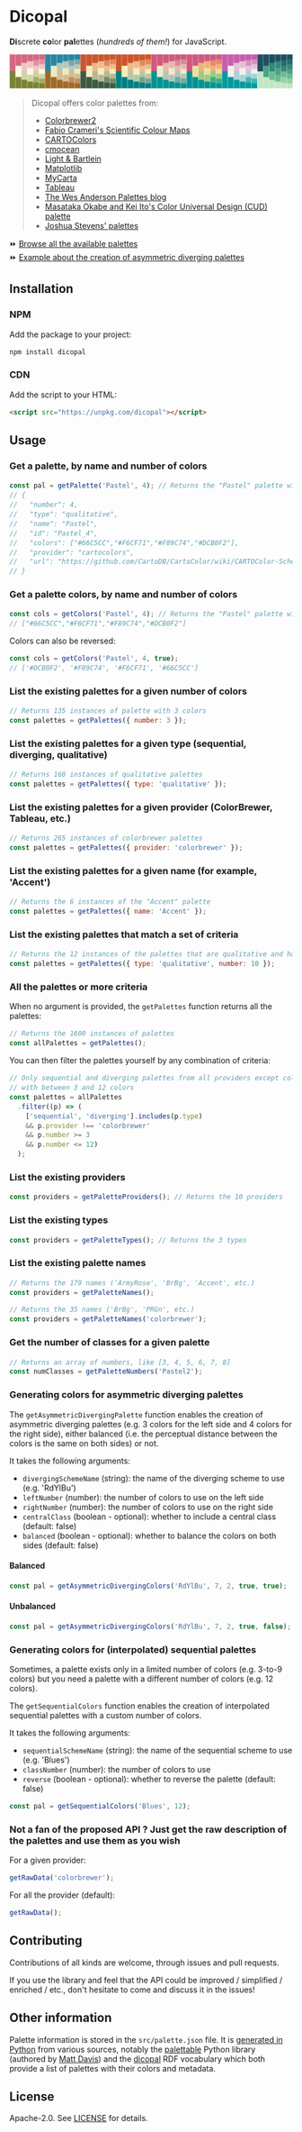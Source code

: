 # Dicopal

**Di**screte **co**lor **pal**ettes (*hundreds of them!*) for JavaScript.

![palettes](./palettes.png)


> Dicopal offers color palettes from:
> - [Colorbrewer2](https://colorbrewer2.org/)
> - [Fabio Crameri's Scientific Colour Maps](https://www.fabiocrameri.ch/colourmaps/)
> - [CARTOColors](https://carto.com/carto-colors/)
> - [cmocean](https://matplotlib.org/cmocean/)
> - [Light & Bartlein](https://agupubs.onlinelibrary.wiley.com/doi/abs/10.1029/2004EO400002)
> - [Matplotlib](https://bids.github.io/colormap/)
> - [MyCarta](https://mycartablog.com/color-palettes/)
> - [Tableau](https://help.tableau.com/current/pro/desktop/en-us/formatting_create_custom_colors.htm#hex-values-for-discontinued-color-palettes)
> - [The Wes Anderson Palettes blog](https://wesandersonpalettes.tumblr.com/)
> - [Masataka Okabe and Kei Ito's Color Universal Design (CUD) palette](https://jfly.uni-koeln.de/color/)
> - [Joshua Stevens' palettes](https://www.joshuastevens.net/)

⏩ [Browse all the available palettes](https://observablehq.com/@mthh/hello-dicopal)  
⏩ [Example about the creation of asymmetric diverging palettes](https://observablehq.com/@mthh/asymmetric-diverging-schemes-with-dicopal)

## Installation

### NPM

Add the package to your project:

```bash
npm install dicopal
```

### CDN

Add the script to your HTML:

```html
<script src="https://unpkg.com/dicopal"></script>
```

## Usage

### Get a palette, by name and number of colors

```javascript
const pal = getPalette('Pastel', 4); // Returns the "Pastel" palette with 4 colors
// {
//   "number": 4,
//   "type": "qualitative",
//   "name": "Pastel",
//   "id": "Pastel_4",
//   "colors": ["#66C5CC","#F6CF71","#F89C74","#DCB0F2"],
//   "provider": "cartocolors",
//   "url": "https://github.com/CartoDB/CartoColor/wiki/CARTOColor-Scheme-Names"
// }
```

### Get a palette colors, by name and number of colors

```javascript
const cols = getColors('Pastel', 4); // Returns the "Pastel" palette with 4 colors
// ["#66C5CC","#F6CF71","#F89C74","#DCB0F2"]
```

Colors can also be reversed:

```javascript
const cols = getColors('Pastel', 4, true);
// ['#DCB0F2', '#F89C74', '#F6CF71', '#66C5CC']
```

### List the existing palettes for a given number of colors

```javascript
// Returns 135 instances of palette with 3 colors
const palettes = getPalettes({ number: 3 });
```

### List the existing palettes for a given type (sequential, diverging, qualitative)

```javascript
// Returns 160 instances of qualitative palettes
const palettes = getPalettes({ type: 'qualitative' });
```

### List the existing palettes for a given provider (ColorBrewer, Tableau, etc.)

```javascript
// Returns 265 instances of colorbrewer palettes
const palettes = getPalettes({ provider: 'colorbrewer' });
```

### List the existing palettes for a given name (for example, 'Accent')

```javascript
// Returns the 6 instances of the "Accent" palette
const palettes = getPalettes({ name: 'Accent' });
```

### List the existing palettes that match a set of criteria

```javascript
// Returns the 12 instances of the palettes that are qualitative and have 10 colors
const palettes = getPalettes({ type: 'qualitative', number: 10 });
```

### All the palettes or more criteria

When no argument is provided, the `getPalettes` function returns all the palettes:

```javascript
// Returns the 1600 instances of palettes
const allPalettes = getPalettes();
```

You can then filter the palettes yourself by any combination of criteria:

```javascript
// Only sequential and diverging palettes from all providers except colorbrewer
// with between 3 and 12 colors
const palettes = allPalettes
  .filter((p) => (
    ['sequential', 'diverging'].includes(p.type)
    && p.provider !== 'colorbrewer'
    && p.number >= 3
    && p.number <= 12)
  );
```

### List the existing providers

```javascript
const providers = getPaletteProviders(); // Returns the 10 providers
```

### List the existing types

```javascript
const providers = getPaletteTypes(); // Returns the 3 types
```

### List the existing palette names

```javascript
// Returns the 179 names ('ArmyRose', 'BrBg', 'Accent', etc.)
const providers = getPaletteNames();
```

```javascript
// Returns the 35 names ('BrBg', 'PRGn', etc.)
const providers = getPaletteNames('colorbrewer');
```

### Get the number of classes for a given palette

```javascript
// Returns an array of numbers, like [3, 4, 5, 6, 7, 8]
const numClasses = getPaletteNumbers('Pastel2');
```

### Generating colors for asymmetric diverging palettes

The `getAsymmetricDivergingPalette` function enables the creation of asymmetric diverging palettes
(e.g. 3 colors for the left side and 4 colors for the right side),
either balanced (i.e. the perceptual distance between the colors is the same on both sides) or not.

It takes the following arguments:
- `divergingSchemeName` (string): the name of the diverging scheme to use (e.g. 'RdYlBu')
- `leftNumber` (number): the number of colors to use on the left side
- `rightNumber` (number): the number of colors to use on the right side
- `centralClass` (boolean - optional): whether to include a central class (default: false)
- `balanced` (boolean - optional): whether to balance the colors on both sides (default: false)

#### Balanced

```javascript
const pal = getAsymmetricDivergingColors('RdYlBu', 7, 2, true, true);
```

#### Unbalanced

```javascript
const pal = getAsymmetricDivergingColors('RdYlBu', 7, 2, true, false);
```

### Generating colors for (interpolated) sequential palettes

Sometimes, a palette exists only in a limited number of colors (e.g. 3-to-9 colors) but you need
a palette with a different number of colors (e.g. 12 colors).

The `getSequentialColors` function enables the creation of interpolated sequential palettes with a custom number of colors.

It takes the following arguments:

- `sequentialSchemeName` (string): the name of the sequential scheme to use (e.g. 'Blues')
- `classNumber` (number): the number of colors to use
- `reverse` (boolean - optional): whether to reverse the palette (default: false)

```javascript
const pal = getSequentialColors('Blues', 12);
```

### Not a fan of the proposed API ? Just get the raw description of the palettes and use them as you wish

For a given provider:

```javascript
getRawData('colorbrewer');
```

For all the provider (default):

```javascript
getRawData();
```

## Contributing

Contributions of all kinds are welcome, through issues and pull requests.

If you use the library and feel that the API could be improved / simplified / enriched / etc.,
don't hesitate to come and discuss it in the issues!


## Other information

Palette information is stored in the `src/palette.json` file.
It is [generated in Python](./generate-palette-descriptions.py) from various sources,
notably the [palettable](https://github.com/jiffyclub/palettable)
Python library (authored by [Matt Davis](https://github.com/jiffyclub))
and the [dicopal](https://lig-tdcge.imag.fr/steamer/dicopal/index.html) RDF vocabulary which
both provide a list of palettes with their colors and metadata.

## License

Apache-2.0. See [LICENSE](./LICENSE) for details.